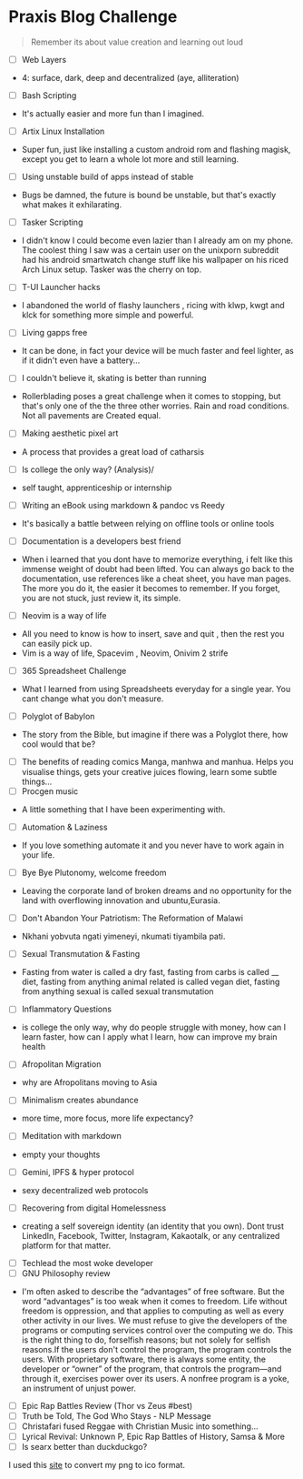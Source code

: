 # Praxis Blog Challenge
> Remember its about value creation and learning out loud

- [ ] Web Layers
- 4: surface, dark, deep and decentralized (aye, alliteration)
- [ ] Bash Scripting
- It's actually easier and more fun than I imagined.
- [ ] Artix Linux Installation
- Super fun, just like installing a custom android rom and flashing magisk, except you get to learn a whole lot more and still learning.
- [ ] Using unstable build of apps instead of stable
- Bugs be damned, the future is bound be unstable, but that's exactly what makes it exhilarating.
- [ ] Tasker Scripting
- I didn't know I could become even lazier than I already am on my phone. The coolest thing I saw was a certain user on the unixporn subreddit had his android smartwatch change stuff like his wallpaper on his riced Arch Linux setup. Tasker was the cherry on top.
- [ ] T-UI Launcher hacks
- I abandoned the world of flashy launchers , ricing with klwp, kwgt and klck for something more simple and powerful.
- [ ] Living gapps free
- It can be done, in fact your device will be much faster and feel lighter, as if it didn't even have a battery... 
- [ ] I couldn't believe it, skating is better than running
- Rollerblading poses a great challenge when it comes to stopping, but that's only one of the the three other worries. Rain and road conditions. Not all pavements are Created equal. 
- [ ] Making aesthetic pixel art
- A process that provides a great load of catharsis
- [ ]  Is college the only way? (Analysis)/
- self taught, apprenticeship or internship
- [ ] Writing an eBook using markdown & pandoc vs Reedy
- It's basically a battle between relying on offline tools or online tools
- [ ] Documentation is a developers best friend
- When i learned that you dont have to memorize everything, i felt like this immense weight of doubt had been lifted. You can always go back to the documentation, use references like a cheat sheet, you have man pages. The more you do it, the easier it becomes to remember. If you forget, you are not stuck, just review it, its simple.
- [ ] Neovim is a way of life
- All you need to know is how to insert, save and quit , then the rest you can easily pick up.
- Vim is a way of life, Spacevim , Neovim, Onivim 2 strife
- [ ] 365 Spreadsheet Challenge
- What I learned from using Spreadsheets everyday for a single year. You cant change what you don't measure.
- [ ] Polyglot of Babylon
- The story from the Bible, but imagine if there was a Polyglot there, how cool would that be?
- [ ] The benefits of reading comics
Manga, manhwa and manhua. Helps you visualise things, gets your creative juices flowing, learn some subtle things...
- [ ] Procgen music
- A little something that I have been experimenting with. 
- [ ] Automation & Laziness
- If you love something automate it and you never have to work again in your life.
- [ ] Bye Bye Plutonomy, welcome freedom
- Leaving the corporate land of broken dreams and no opportunity for the land with overflowing innovation and ubuntu,Eurasia.
- [ ] Don't Abandon Your Patriotism: The Reformation of Malawi
- Nkhani yobvuta ngati yimeneyi, nkumati tiyambila pati.
- [ ] Sexual Transmutation & Fasting
- Fasting from water is called a dry fast, fasting from carbs is called __ diet, fasting from anything animal related is called vegan diet, fasting from anything sexual is called sexual transmutation
- [ ] Inflammatory Questions
- is college the only way, why do people struggle with money, how can I learn faster, how can I apply what I learn, how can improve my brain health
- [ ] Afropolitan Migration
- why are Afropolitans moving to Asia
- [ ] Minimalism creates abundance
- more time, more focus, more life expectancy?
- [ ] Meditation with markdown
- empty your thoughts
- [ ] Gemini, IPFS & hyper protocol
- sexy decentralized web protocols
- [ ] Recovering from digital Homelessness
- creating a self sovereign identity (an identity that you own). Dont trust LinkedIn, Facebook, Twitter, Instagram, Kakaotalk, or any centralized platform for that matter.
- [ ] Techlead the most woke developer
- [ ] GNU Philosophy review
- I'm often asked to describe the “advantages” of free software.  But the word “advantages” is too weak when it comes to freedom.  Life without freedom is oppression, and that applies to computing as well as every other activity in our lives.  We must refuse to give the developers of the programs or computing services control over the computing we do.  This is the right thing to do, forselfish reasons; but not solely for selfish reasons.If the users don't control the program, the program controls the users.  With proprietary software, there is always some entity, the
developer or “owner” of the program, that controls the program—and through it, exercises power over its users.  A nonfree program is a yoke, an instrument of unjust power.
- [ ] Epic Rap Battles Review (Thor vs Zeus #best)
- [ ] Truth be Told, The God Who Stays - NLP Message
- [ ] Christafari fused Reggae with Christian Music into something...
- [ ] Lyrical Revival: Unknown P, Epic Rap Battles of History, Samsa & More
- [ ] Is searx better than duckduckgo?

I used this [site](https://favicon.io/favicon-converter/) to convert my png to ico format. 

<!-- Inviting someone over to eat Ramen in Asia is the equivalent to inviting someone over to Netflix and chill in the west. Its not primarily about the food or what displays on the television, but about the human connection. More so, the connection of reproductive organs for the sake of pleasure, not for procreation. -->

<!-- Orange Chicken,

Systematic Mastery

-->
